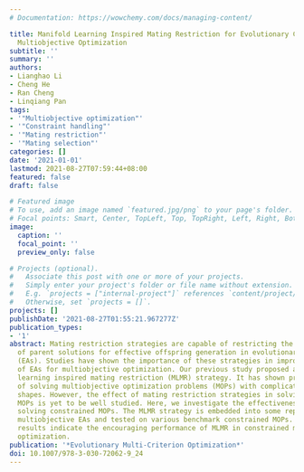 ```yaml
---
# Documentation: https://wowchemy.com/docs/managing-content/

title: Manifold Learning Inspired Mating Restriction for Evolutionary Constrained
  Multiobjective Optimization
subtitle: ''
summary: ''
authors:
- Lianghao Li
- Cheng He
- Ran Cheng
- Linqiang Pan
tags:
- '"Multiobjective optimization"'
- '"Constraint handling"'
- '"Mating restriction"'
- '"Mating selection"'
categories: []
date: '2021-01-01'
lastmod: 2021-08-27T07:59:44+08:00
featured: false
draft: false

# Featured image
# To use, add an image named `featured.jpg/png` to your page's folder.
# Focal points: Smart, Center, TopLeft, Top, TopRight, Left, Right, BottomLeft, Bottom, BottomRight.
image:
  caption: ''
  focal_point: ''
  preview_only: false

# Projects (optional).
#   Associate this post with one or more of your projects.
#   Simply enter your project's folder or file name without extension.
#   E.g. `projects = ["internal-project"]` references `content/project/deep-learning/index.md`.
#   Otherwise, set `projects = []`.
projects: []
publishDate: '2021-08-27T01:55:21.967277Z'
publication_types:
- '1'
abstract: Mating restriction strategies are capable of restricting the distribution
  of parent solutions for effective offspring generation in evolutionary algorithms
  (EAs). Studies have shown the importance of these strategies in improving the performance
  of EAs for multiobjective optimization. Our previous study proposed a specific manifold
  learning inspired mating restriction (MLMR) strategy. It has shown promising capability
  of solving multiobjective optimization problems (MOPs) with complicated Pareto set
  shapes. However, the effect of mating restriction strategies in solving constrained
  MOPs is yet to be well studied. Here, we investigate the effectiveness of MLMR for
  solving constrained MOPs. The MLMR strategy is embedded into some representative
  multiobjective EAs and tested on various benchmark constrained MOPs. Experimental
  results indicate the encouraging performance of MLMR in constrained multiobjective
  optimization.
publication: '*Evolutionary Multi-Criterion Optimization*'
doi: 10.1007/978-3-030-72062-9_24
---
```


